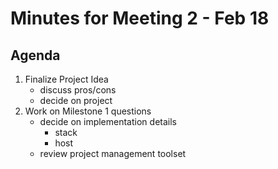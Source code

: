 # Minutes for Meeting 2 - Feb 18

## Agenda

1. Finalize Project Idea
   - discuss pros/cons
   - decide on project
3. Work on Milestone 1 questions
   - decide on implementation details
     - stack
     - host
   - review project management toolset
